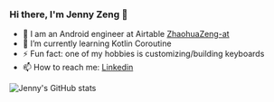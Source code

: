 ### Hi there, I'm Jenny Zeng 👋

- 🔭 I am an Android engineer at Airtable [ZhaohuaZeng-at](https://github.com/ZhaohuaZeng-at)
- 🌱 I’m currently learning Kotlin Coroutine
-  ⚡ Fun fact: one of my hobbies is customizing/building keyboards
- 📫 How to reach me: [Linkedin](https://www.linkedin.com/in/zhaohua-jenny-zeng)
  
![Jenny's GitHub stats](https://github-readme-stats.vercel.app/api?username=jennyzeng&count_private=true&show_icons=true&theme=radical&hide=contribs,prs)
